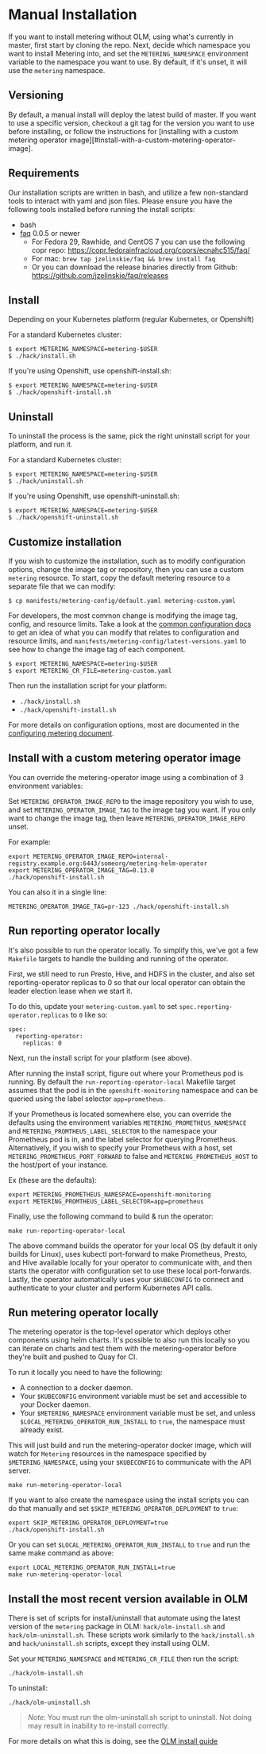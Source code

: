 # Manual Installation

If you want to install metering without OLM, using what's currently in master, first start by cloning the repo.
Next, decide which namespace you want to install Metering into, and set the `METERING_NAMESPACE` environment variable to the namespace you want to use.
By default, if it's unset, it will use the `metering` namespace.

## Versioning

By default, a manual install will deploy the latest build of master.
If you want to use a specific version, checkout a git tag for the version you want to use before installing, or follow the instructions for [installing with a custom metering operator image][#install-with-a-custom-metering-operator-image].

## Requirements

Our installation scripts are written in bash, and utilize a few non-standard tools to interact with yaml and json files.
Please ensure you have the following tools installed before running the install scripts:

- bash
- [faq](https://github.com/jzelinskie/faq) 0.0.5 or newer
  - For Fedora 29, Rawhide, and CentOS 7 you can use the following copr repo: https://copr.fedorainfracloud.org/coprs/ecnahc515/faq/
  - For mac: `brew tap jzelinskie/faq && brew install faq`
  - Or you can download the release binaries directly from Github: https://github.com/jzelinskie/faq/releases

## Install

Depending on your Kubernetes platform (regular Kubernetes, or Openshift)

For a standard Kubernetes cluster:

```
$ export METERING_NAMESPACE=metering-$USER
$ ./hack/install.sh
```

If you're using Openshift, use openshift-install.sh:

```
$ export METERING_NAMESPACE=metering-$USER
$ ./hack/openshift-install.sh
```

## Uninstall

To uninstall the process is the same, pick the right uninstall script for your platform, and run it.

For a standard Kubernetes cluster:

```
$ export METERING_NAMESPACE=metering-$USER
$ ./hack/uninstall.sh
```

If you're using Openshift, use openshift-uninstall.sh:

```
$ export METERING_NAMESPACE=metering-$USER
$ ./hack/openshift-uninstall.sh
```

## Customize installation


If you wish to customize the installation, such as to modify configuration
options, change the image tag or repository, then you can use a custom
`metering` resource. To start, copy the default metering resource to a
separate file that we can modify:

```
$ cp manifests/metering-config/default.yaml metering-custom.yaml
```

For developers, the most common change is modifying the image tag, config, and resource limits.
Take a look at the [common configuration docs](common-configuration.md) to get an
idea of what you can modify that relates to configuration and resource limits, and
`manifests/metering-config/latest-versions.yaml` to see how to change the
image tag of each component.

```
$ export METERING_NAMESPACE=metering-$USER
$ export METERING_CR_FILE=metering-custom.yaml
```

Then run the installation script for your platform:

- `./hack/install.sh`
- `./hack/openshift-install.sh`

For more details on configuration options, most are documented in the [configuring metering document][configuring-metering].

## Install with a custom metering operator image

You can override the metering-operator image using a combination of 3 environment variables:

Set `METERING_OPERATOR_IMAGE_REPO` to the image repository you wish to use, and set `METERING_OPERATOR_IMAGE_TAG` to the image tag you want.
If you only want to change the image tag, then leave `METERING_OPERATOR_IMAGE_REPO` unset.

For example:

```
export METERING_OPERATOR_IMAGE_REPO=internal-registry.example.org:6443/someorg/metering-helm-operator
export METERING_OPERATOR_IMAGE_TAG=0.13.0
./hack/openshift-install.sh
```

You can also it in a single line:

```
METERING_OPERATOR_IMAGE_TAG=pr-123 ./hack/openshift-install.sh
```

## Run reporting operator locally

It's also possible to run the operator locally.
To simplify this, we've got a few `Makefile` targets to handle the building and running of the operator.

First, we still need to run Presto, Hive, and HDFS in the cluster, and also set reporting-operator replicas to 0 so that our local operator can obtain the leader election lease when we start it.

To do this, update your `metering-custom.yaml` to set `spec.reporting-operator.replicas` to `0` like so:

```
spec:
  reporting-operator:
    replicas: 0
```

Next, run the install script for your platform (see above).

After running the install script, figure out where your Prometheus pod is running.
By default the `run-reporting-operator-local` Makefile target assumes that the pod is in the `openshift-monitoring` namespace and can be queried using the label selector `app=prometheus`.

If your Prometheus is located somewhere else, you can override the defaults using the environment variables `METERING_PROMETHEUS_NAMESPACE` and `METERING_PROMTHEUS_LABEL_SELECTOR` to the namespace your Prometheus pod is in, and the label selector for querying Prometheus. Alternatively, if you wish to specify your Prometheus with a host, set `METERING_PROMETHEUS_PORT_FORWARD` to false and `METERING_PROMETHEUS_HOST` to the host/port of your instance.

Ex (these are the defaults):
```
export METERING_PROMETHEUS_NAMESPACE=openshift-monitoring
export METERING_PROMTHEUS_LABEL_SELECTOR=app=prometheus
```

Finally, use the following command to build & run the operator:

```
make run-reporting-operator-local
```

The above command builds the operator for your local OS (by default it only builds for Linux), uses kubectl port-forward to make Prometheus, Presto, and Hive available locally for your operator to communicate with, and then starts the operator with configuration set to use these local port-forwards.
Lastly, the operator automatically uses your `$KUBECONFIG` to connect and authenticate to your cluster and perform Kubernetes API calls.

## Run metering operator locally

The metering operator is the top-level operator which deploys other components using helm charts.
It's possible to also run this locally so you can iterate on charts and test them with the metering-operator before they're built and pushed to Quay for CI.

To run it locally you need to have the following:

- A connection to a docker daemon.
- Your `$KUBECONFIG` environment variable must be set and accessible to your Docker daemon.
- Your `$METERING_NAMESPACE` environment variable must be set, and unless `$LOCAL_METERING_OPERATOR_RUN_INSTALL` to `true`, the namespace must already exist.

This will just build and run the metering-operator docker image, which will watch for `Metering` resources in the namespace specified by `$METERING_NAMESPACE`, using your `$KUBECONFIG` to communicate with the API server.

```
make run-metering-operator-local
```

If you want to also create the namespace using the install scripts you can do that manually and set `$SKIP_METERING_OPERATOR_DEPLOYMENT` to `true`:

```
export SKIP_METERING_OPERATOR_DEPLOYMENT=true
./hack/openshift-install.sh
```

Or you can set `$LOCAL_METERING_OPERATOR_RUN_INSTALL` to `true` and run the same make command as above:

```
export LOCAL_METERING_OPERATOR_RUN_INSTALL=true
make run-metering-operator-local
```

## Install the most recent version available in OLM

There is set of scripts for install/uninstall that automate using the latest version of the `metering` package in OLM: `hack/olm-install.sh` and `hack/olm-uninstall.sh`.
These scripts work similarly to the `hack/install.sh` and `hack/uninstall.sh` scripts, except they install using OLM.

Set your `METERING_NAMESPACE` and `METERING_CR_FILE` then run the script:

```
./hack/olm-install.sh
```

To uninstall:

```
./hack/olm-uninstall.sh
```

> *Note*: You must run the olm-uninstall.sh script to uninstall. Not doing may result in inability to re-install correctly.

For more details on what this is doing, see the [OLM install guide][olm-install]

[configuring-metering]: metering-config.md
[olm-install]: olm-install.md
